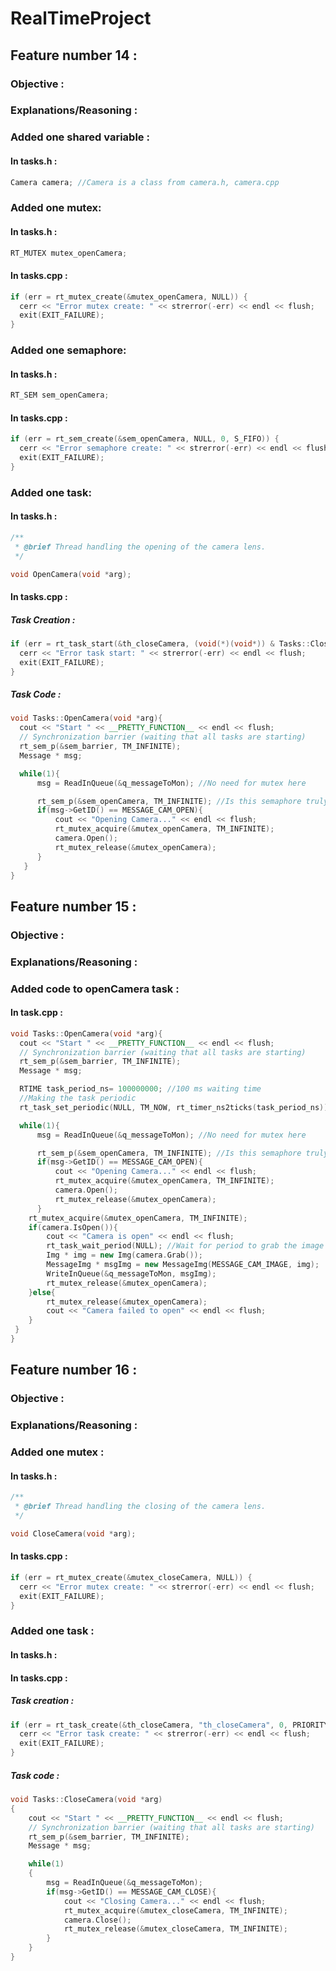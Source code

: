 # RealTimeProject

## Feature number 14 :

### Objective :
  
### Explanations/Reasoning :

### Added one shared variable :

#### In tasks.h :

```cpp
Camera camera; //Camera is a class from camera.h, camera.cpp
```

### Added one mutex:

#### In tasks.h :

```cpp
RT_MUTEX mutex_openCamera;
```

#### In tasks.cpp :

```cpp  
if (err = rt_mutex_create(&mutex_openCamera, NULL)) {
  cerr << "Error mutex create: " << strerror(-err) << endl << flush;
  exit(EXIT_FAILURE);
}
```

### Added one semaphore:

#### In tasks.h :

```cpp
RT_SEM sem_openCamera;
```

#### In tasks.cpp :

```cpp
if (err = rt_sem_create(&sem_openCamera, NULL, 0, S_FIFO)) {
  cerr << "Error semaphore create: " << strerror(-err) << endl << flush;
  exit(EXIT_FAILURE);
}
```

### Added one task:

#### In tasks.h :

```cpp
/**
 * @brief Thread handling the opening of the camera lens.
 */

void OpenCamera(void *arg);
```

#### In tasks.cpp :

##### Task Creation :

```cpp
if (err = rt_task_start(&th_closeCamera, (void(*)(void*)) & Tasks::CloseCamera, this)) {
  cerr << "Error task start: " << strerror(-err) << endl << flush;
  exit(EXIT_FAILURE);
}
```

##### Task Code :

```cpp
void Tasks::OpenCamera(void *arg){
  cout << "Start " << __PRETTY_FUNCTION__ << endl << flush;
  // Synchronization barrier (waiting that all tasks are starting)
  rt_sem_p(&sem_barrier, TM_INFINITE);
  Message * msg;

  while(1){
      msg = ReadInQueue(&q_messageToMon); //No need for mutex here

      rt_sem_p(&sem_openCamera, TM_INFINITE); //Is this semaphore truly necessary?
      if(msg->GetID() == MESSAGE_CAM_OPEN){
          cout << "Opening Camera..." << endl << flush;
          rt_mutex_acquire(&mutex_openCamera, TM_INFINITE);
          camera.Open();
          rt_mutex_release(&mutex_openCamera);   
      } 
   }
}
```

## Feature number 15 :

### Objective :

### Explanations/Reasoning :

### Added code to openCamera task :

#### In task.cpp :
  
```cpp 
void Tasks::OpenCamera(void *arg){
  cout << "Start " << __PRETTY_FUNCTION__ << endl << flush;
  // Synchronization barrier (waiting that all tasks are starting)
  rt_sem_p(&sem_barrier, TM_INFINITE);
  Message * msg;

  RTIME task_period_ns= 100000000; //100 ms waiting time
  //Making the task periodic
  rt_task_set_periodic(NULL, TM_NOW, rt_timer_ns2ticks(task_period_ns));

  while(1){
      msg = ReadInQueue(&q_messageToMon); //No need for mutex here

      rt_sem_p(&sem_openCamera, TM_INFINITE); //Is this semaphore truly necessary?
      if(msg->GetID() == MESSAGE_CAM_OPEN){
          cout << "Opening Camera..." << endl << flush;
          rt_mutex_acquire(&mutex_openCamera, TM_INFINITE);
          camera.Open();
          rt_mutex_release(&mutex_openCamera);   
      }
    rt_mutex_acquire(&mutex_openCamera, TM_INFINITE);
    if(camera.IsOpen()){
        cout << "Camera is open" << endl << flush;
        rt_task_wait_period(NULL); //Wait for period to grab the image
        Img * img = new Img(camera.Grab());
        MessageImg * msgImg = new MessageImg(MESSAGE_CAM_IMAGE, img);
        WriteInQueue(&q_messageToMon, msgImg); 
        rt_mutex_release(&mutex_openCamera);
    }else{
        rt_mutex_release(&mutex_openCamera);
        cout << "Camera failed to open" << endl << flush;
    }
 }
}
```

## Feature number 16 :

### Objective :

### Explanations/Reasoning :

### Added one mutex :

#### In tasks.h :
  
```cpp
/**
 * @brief Thread handling the closing of the camera lens.
 */

void CloseCamera(void *arg);
```

#### In tasks.cpp :

```cpp
if (err = rt_mutex_create(&mutex_closeCamera, NULL)) {
  cerr << "Error mutex create: " << strerror(-err) << endl << flush;
  exit(EXIT_FAILURE);
}
```

### Added one task :

#### In tasks.h :

#### In tasks.cpp :

##### Task creation :
  
```cpp
if (err = rt_task_create(&th_closeCamera, "th_closeCamera", 0, PRIORITY_TCAMERA, 0)) {
  cerr << "Error task create: " << strerror(-err) << endl << flush;
  exit(EXIT_FAILURE);
}
```

##### Task code :

```cpp
void Tasks::CloseCamera(void *arg)
{
    cout << "Start " << __PRETTY_FUNCTION__ << endl << flush;
    // Synchronization barrier (waiting that all tasks are starting)
    rt_sem_p(&sem_barrier, TM_INFINITE);
    Message * msg;

    while(1)
    {
        msg = ReadInQueue(&q_messageToMon);
        if(msg->GetID() == MESSAGE_CAM_CLOSE){
            cout << "Closing Camera..." << endl << flush;
            rt_mutex_acquire(&mutex_closeCamera, TM_INFINITE);
            camera.Close();
            rt_mutex_release(&mutex_closeCamera, TM_INFINITE);
        }
    }
}
```
  
